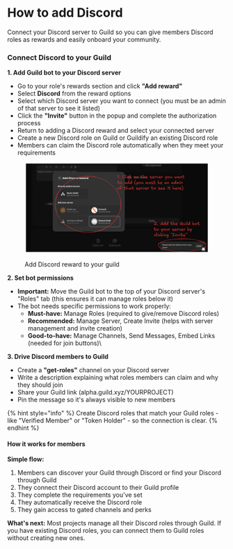 # How to add Discord

Connect your Discord server to Guild so you can give members Discord roles as rewards and easily onboard your community.

### Connect Discord to your Guild

**1. Add Guild bot to your Discord server**

* Go to your role's rewards section and click **"Add reward"**
* Select **Discord** from the reward options
* Select which Discord server you want to connect (you must be an admin of that server to see it listed)
* Click the **"Invite"** button in the popup and complete the authorization process
* Return to adding a Discord reward and select your connected server
* Create a new Discord role on Guild or Guildify an existing Discord role
* Members can claim the Discord role automatically when they meet your requirements

<figure><img src=".gitbook/assets/Add Guild bot.png" alt=""><figcaption><p>Add Discord reward to your guild</p></figcaption></figure>

**2. Set bot permissions**

* **Important:** Move the Guild bot to the top of your Discord server's "Roles" tab (this ensures it can manage roles below it)
* The bot needs specific permissions to work properly:
  * **Must-have:** Manage Roles (required to give/remove Discord roles)
  * **Recommended:** Manage Server, Create Invite (helps with server management and invite creation)
  * **Good-to-have:** Manage Channels, Send Messages, Embed Links (needed for join buttons)\


**3. Drive Discord members to Guild**

* Create a **"get-roles"** channel on your Discord server
* Write a description explaining what roles members can claim and why they should join
* Share your Guild link (alpha.guild.xyz/YOURPROJECT)
* Pin the message so it's always visible to new members

{% hint style="info" %}
Create Discord roles that match your Guild roles - like "Verified Member" or "Token Holder" - so the connection is clear.
{% endhint %}

#### How it works for members

**Simple flow:**

1. Members can discover your Guild through Discord or find your Discord through Guild
2. They connect their Discord account to their Guild profile
3. They complete the requirements you've set
4. They automatically receive the Discord role
5. They gain access to gated channels and perks

**What's next:** Most projects manage all their Discord roles through Guild. If you have existing Discord roles, you can connect them to Guild roles without creating new ones.
